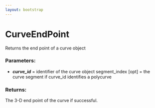 ```yaml
---
layout: bootstrap
---
```


# CurveEndPoint

Returns the end point of a curve object
          

### Parameters:

- ***curve_id*** = identifier of the curve object
segment_index [opt] = the curve segment if curve_id identifies a polycurve
        

### Returns:


The 3-D end point of the curve if successful.
        


